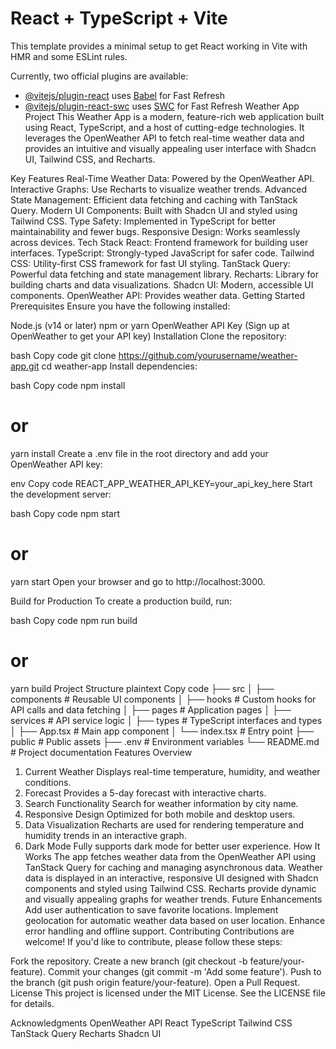 # React + TypeScript + Vite

This template provides a minimal setup to get React working in Vite with HMR and some ESLint rules.

Currently, two official plugins are available:

- [@vitejs/plugin-react](https://github.com/vitejs/vite-plugin-react/blob/main/packages/plugin-react/README.md) uses [Babel](https://babeljs.io/) for Fast Refresh
- [@vitejs/plugin-react-swc](https://github.com/vitejs/vite-plugin-react-swc) uses [SWC](https://swc.rs/) for Fast Refresh
Weather App Project
This Weather App is a modern, feature-rich web application built using React, TypeScript, and a host of cutting-edge technologies. It leverages the OpenWeather API to fetch real-time weather data and provides an intuitive and visually appealing user interface with Shadcn UI, Tailwind CSS, and Recharts.

Key Features
Real-Time Weather Data: Powered by the OpenWeather API.
Interactive Graphs: Use Recharts to visualize weather trends.
Advanced State Management: Efficient data fetching and caching with TanStack Query.
Modern UI Components: Built with Shadcn UI and styled using Tailwind CSS.
Type Safety: Implemented in TypeScript for better maintainability and fewer bugs.
Responsive Design: Works seamlessly across devices.
Tech Stack
React: Frontend framework for building user interfaces.
TypeScript: Strongly-typed JavaScript for safer code.
Tailwind CSS: Utility-first CSS framework for fast UI styling.
TanStack Query: Powerful data fetching and state management library.
Recharts: Library for building charts and data visualizations.
Shadcn UI: Modern, accessible UI components.
OpenWeather API: Provides weather data.
Getting Started
Prerequisites
Ensure you have the following installed:

Node.js (v14 or later)
npm or yarn
OpenWeather API Key (Sign up at OpenWeather to get your API key)
Installation
Clone the repository:

bash
Copy code
git clone https://github.com/yourusername/weather-app.git
cd weather-app
Install dependencies:

bash
Copy code
npm install
# or
yarn install
Create a .env file in the root directory and add your OpenWeather API key:

env
Copy code
REACT_APP_WEATHER_API_KEY=your_api_key_here
Start the development server:

bash
Copy code
npm start
# or
yarn start
Open your browser and go to http://localhost:3000.

Build for Production
To create a production build, run:

bash
Copy code
npm run build
# or
yarn build
Project Structure
plaintext
Copy code
├── src
│   ├── components  # Reusable UI components
│   ├── hooks       # Custom hooks for API calls and data fetching
│   ├── pages       # Application pages
│   ├── services    # API service logic
│   ├── types       # TypeScript interfaces and types
│   ├── App.tsx     # Main app component
│   └── index.tsx   # Entry point
├── public          # Public assets
├── .env            # Environment variables
└── README.md       # Project documentation
Features Overview
1. Current Weather
Displays real-time temperature, humidity, and weather conditions.
2. Forecast
Provides a 5-day forecast with interactive charts.
3. Search Functionality
Search for weather information by city name.
4. Responsive Design
Optimized for both mobile and desktop users.
5. Data Visualization
Recharts are used for rendering temperature and humidity trends in an interactive graph.
6. Dark Mode
Fully supports dark mode for better user experience.
How It Works
The app fetches weather data from the OpenWeather API using TanStack Query for caching and managing asynchronous data.
Weather data is displayed in an interactive, responsive UI designed with Shadcn components and styled using Tailwind CSS.
Recharts provide dynamic and visually appealing graphs for weather trends.
Future Enhancements
Add user authentication to save favorite locations.
Implement geolocation for automatic weather data based on user location.
Enhance error handling and offline support.
Contributing
Contributions are welcome! If you'd like to contribute, please follow these steps:

Fork the repository.
Create a new branch (git checkout -b feature/your-feature).
Commit your changes (git commit -m 'Add some feature').
Push to the branch (git push origin feature/your-feature).
Open a Pull Request.
License
This project is licensed under the MIT License. See the LICENSE file for details.

Acknowledgments
OpenWeather API
React
TypeScript
Tailwind CSS
TanStack Query
Recharts
Shadcn UI
